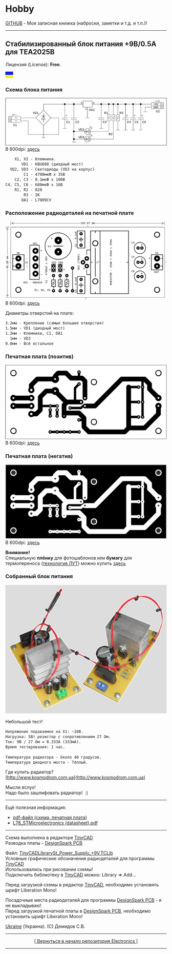 # Hobby
[GITHUB](https://github.com) - Моя записная книжка (наброски, заметки и т.д. и т.п.)!

<hr>

## Стабилизированный блок питания +9В/0.5А для TEA2025B

Лицензия (License): **Free**.

![](https://github.com/drilnet/electronics/blob/master/Power%20Supply%20%2B9V%20for%20TEA2025B/UA.png)

### Схема блока питания

![](https://github.com/drilnet/electronics/blob/master/Power%20Supply%20%2B9V%20for%20TEA2025B/SCH%20-%20Images/PS%207809%20(72dpi)%2C%20720x211.png)
<br>
В 600dpi: [здесь](https://github.com/drilnet/electronics/blob/master/Power%20Supply%20%2B9V%20for%20TEA2025B/SCH%20-%20Images/PS%207809%20(600dpi).png)

```
    X1, X2 - Клемники.
       VD1 - KBU608 (диодный мост)
  VD2, VD3 - Светодиоды (VD3 на корпус)
        C1 - 4700мкФ х 35В
    C2, C3 - 0.1мкФ х 100В
C4, C5, C6 - 680мкФ х 16В
    R1, R2 - 820
        R3 - 2K
       DA1 - L7809CV
```

### Расположение радиодеталей на печатной плате

![](https://github.com/drilnet/electronics/blob/master/Power%20Supply%20%2B9V%20for%20TEA2025B/PCB%20-%20Images/Printed%20circuit%20board%201%20(72dpi)%2C%20640x.png)
<br>
В 600dpi: [здесь](https://github.com/drilnet/electronics/blob/master/Power%20Supply%20%2B9V%20for%20TEA2025B/PCB%20-%20Images/Printed%20circuit%20board%201%20(600dpi).png)

Диаметры отверстий на плате:
```
3.2мм - Крепление (самые большие отверстия)
1.5мм - VD1 (диодный мост)
1.2мм - Клемники, C1, DA1
  1мм - VD3
0.8мм - Всё остальное
```

### Печатная плата (позитив)

![](https://github.com/drilnet/electronics/blob/master/Power%20Supply%20%2B9V%20for%20TEA2025B/PCB%20-%20Images/Printed%20circuit%20board%204%20(72dpi)%2C%20612x.png)
<br>
В 600dpi: [здесь](https://github.com/drilnet/electronics/blob/master/Power%20Supply%20%2B9V%20for%20TEA2025B/PCB%20-%20Images/Printed%20circuit%20board%203%20(600dpi).png)

### Печатная плата (негатив)

![](https://github.com/drilnet/electronics/blob/master/Power%20Supply%20%2B9V%20for%20TEA2025B/PCB%20-%20Images/Printed%20circuit%20board%207%20(72dpi)%2C%20612x.png)
<br>
В 600dpi: [здесь](https://github.com/drilnet/electronics/blob/master/Power%20Supply%20%2B9V%20for%20TEA2025B/PCB%20-%20Images/Printed%20circuit%20board%206%20(600dpi).png)

**Внимание!**
<br>
Специальную **плёнку** для фотошаблонов или **бумагу** для термопереноса ([технология ЛУТ](https://uk.wikipedia.org/wiki/Лазерно-праскова_технологія "Украинская Википедия")) можно купить [здесь](https://voron.ua/catalog/materials-for-production-and-repair/materials-for-pcb-manufacturing/printer_film "https://voron.ua/")

### Собранный блок питания

![](https://github.com/drilnet/electronics/blob/master/Power%20Supply%20%2B9V%20for%20TEA2025B/Images%20-%20Photo/IMG_(72dpi)_512x.png)

Небольшой тест!
```
Напряжение подаваемое на X1: ~16В.
Нагрузка: 5Вт резистор с сопротивлением 27 Ом.
Ток: 9В / 27 Ом = 0.333А (333мА).
Время тестирования: 1 час.

Температура радиатора - Около 40 градусов.
Температура диодного моста - Тёплый.
```

Где купить радиатор?
<br>
[http://www.kosmodrom.com.ua](http://www.kosmodrom.com.ua)

Мысли вслух!
<br>
Надо было зашлифовать радиатор!&nbsp;&nbsp;:)

<hr>

Ещё полезная информация:
* [pdf-файл (схема, печатная плата)](https://github.com/drilnet/electronics/blob/master/Power%20Supply%20%2B9V%20for%20TEA2025B/PS_7809.pdf "")
* [L78_STMicroelectronics (datasheet).pdf](https://github.com/drilnet/electronics/blob/master/Power%20Supply%20%2B9V%20for%20TEA2025B/L78_STMicroelectronics%20(datasheet).pdf "")

<hr>

Схема выполнена в редакторе [TinyCAD](https://www.tinycad.net "Перейти на сайт TinyCAD")
<br>
Разводка платы - [DesignSpark PCB](https://www.rs-online.com/designspark/pcb-software "Перейти на сайт DesignSpark PCB")

Файл: [TinyCADLibrarySt_Power_Supply_+9V.TCLib](https://github.com/drilnet/electronics/blob/master/Power%20Supply%20%2B9V%20for%20TEA2025B/TinyCADLibrarySt_Power_Supply_%2B9V.TCLib)
<br>
Условные графические обозначения радиодеталей для программы [TinyCAD](https://www.tinycad.net "Перейти на сайт TinyCAD")
<br>
Использовались при рисовании схемы!
<br>
Подключить библиотеку в [TinyCAD](https://www.tinycad.net "Перейти на сайт TinyCAD") можно: Library => Add...

Перед загрузкой схемы в редактор [TinyCAD](https://www.tinycad.net "Перейти на сайт TinyCAD"), необходимо установить шрифт Liberation Mono!

Посадочные места радиодеталей для программы [DesignSpark PCB](https://www.rs-online.com/designspark/pcb-software "Перейти на сайт DesignSpark PCB") - я не выкладываю!
<br>
Перед загрузкой печатной платы в [DesignSpark PCB](https://www.rs-online.com/designspark/pcb-software "Перейти на сайт DesignSpark PCB"), необходимо установить шрифт Liberation Mono!

[Ukraine](https://en.wikipedia.org/wiki/Ukraine) (Украина). (C) Демидов С.В.

<hr>

<div align="center">
<a href="https://github.com/drilnet/electronics">
[ Вернуться в начало репозитория Electronics ]
</a>
</div>

<hr>
